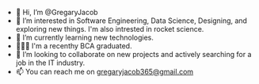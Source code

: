 - 👋 Hi, I’m @GregaryJacob
- 👀 I’m interested in Software Engineering, Data Science, Designing, and exploring new things. I'm also intrested in rocket science.
- 🌱 I’m currently learning new technologies.
- 👨🏻‍🎓 I'm a recenthy BCA graduated.
- 💞️ I’m looking to collaborate on new projects and actively searching for a job in the IT industry.
- 📫 You can reach me on gregaryjacob365@gmail.com

<!---
GregaryJacob/GregaryJacob is a ✨ special ✨ repository because its `README.md` (this file) appears on your GitHub profile.
You can click the Preview link to take a look at your changes.
--->
